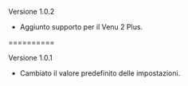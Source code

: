 Versione 1.0.2
- Aggiunto supporto per il Venu 2 Plus.

==========

Versione 1.0.1
- Cambiato il valore predefinito delle impostazioni.
